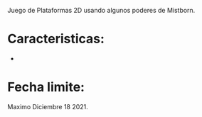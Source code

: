 Juego de Plataformas 2D usando algunos poderes de Mistborn.

# Caracteristicas:
- 

# Fecha limite:
Maximo Diciembre 18 2021.
